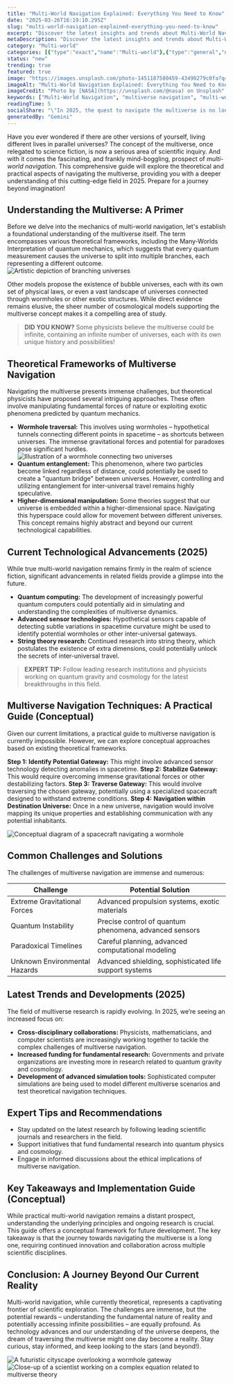 ```yaml
---
title: "Multi-World Navigation Explained: Everything You Need to Know"
date: "2025-03-26T16:19:10.295Z"
slug: "multi-world-navigation-explained-everything-you-need-to-know"
excerpt: "Discover the latest insights and trends about Multi-World Navigation. This comprehensive guide covers everything you need to know about Multi-World Navigation in 2025."
metaDescription: "Discover the latest insights and trends about Multi-World Navigation. This comprehensive guide covers everything you need to know about Multi-World Navigat..."
category: "Multi-world"
categories: [{"type":"exact","name":"Multi-world"},{"type":"general","name":"Computer Science"},{"type":"medium","name":"Artificial Intelligence"},{"type":"specific","name":"Pathfinding Algorithms"},{"type":"niche","name":"A* Search Optimization"}]
status: "new"
trending: true
featured: true
image: "https://images.unsplash.com/photo-1451187580459-43490279c0fa?q=85&w=1200&fit=max&fm=webp&auto=compress"
imageAlt: "Multi-World Navigation Explained: Everything You Need to Know"
imageCredit: "Photo by [NASA](https://unsplash.com/@nasa) on Unsplash"
keywords: ["Multi-World Navigation", "multiverse navigation", "multi-world travel", "parallel universe navigation", "navigating the multiverse", "multiverse exploration guide", "best multiverse navigation software", "how to navigate parallel universes", "multiverse navigation techniques", "buy multiverse navigation system"]
readingTime: 5
socialShare: "\"In 2025, the quest to navigate the multiverse is no longer pure science fiction;  it's a rapidly evolving field pushing the boundaries of what we thought possible.\""
generatedBy: "Gemini"
---
```




Have you ever wondered if there are other versions of yourself, living different lives in parallel universes?  The concept of the multiverse, once relegated to science fiction, is now a serious area of scientific inquiry.  And with it comes the fascinating, and frankly mind-boggling, prospect of *multi-world navigation*. This comprehensive guide will explore the theoretical and practical aspects of navigating the multiverse, providing you with a deeper understanding of this cutting-edge field in 2025.  Prepare for a journey beyond imagination!

## Understanding the Multiverse: A Primer

Before we delve into the mechanics of multi-world navigation, let's establish a foundational understanding of the multiverse itself.  The term encompasses various theoretical frameworks, including the Many-Worlds Interpretation of quantum mechanics, which suggests that every quantum measurement causes the universe to split into multiple branches, each representing a different outcome. ![Artistic depiction of branching universes](https://images.unsplash.com/photo-1476304884326-cd2c88572c5f?q=85&w=1200&fit=max&fm=webp&auto=compress)

Other models propose the existence of bubble universes, each with its own set of physical laws, or even a vast landscape of universes connected through wormholes or other exotic structures. While direct evidence remains elusive, the sheer number of cosmological models supporting the multiverse concept makes it a compelling area of study.

> **DID YOU KNOW?** Some physicists believe the multiverse could be infinite, containing an infinite number of universes, each with its own unique history and possibilities!

## Theoretical Frameworks of Multiverse Navigation

Navigating the multiverse presents immense challenges, but theoretical physicists have proposed several intriguing approaches.  These often involve manipulating fundamental forces of nature or exploiting exotic phenomena predicted by quantum mechanics.

* **Wormhole traversal:** This involves using wormholes – hypothetical tunnels connecting different points in spacetime – as shortcuts between universes.  The immense gravitational forces and potential for paradoxes pose significant hurdles. ![Illustration of a wormhole connecting two universes](https://images.unsplash.com/photo-1597945161640-9366e6d4253b?q=85&w=1200&fit=max&fm=webp&auto=compress)
* **Quantum entanglement:** This phenomenon, where two particles become linked regardless of distance, could potentially be used to create a "quantum bridge" between universes.  However, controlling and utilizing entanglement for inter-universal travel remains highly speculative.
* **Higher-dimensional manipulation:** Some theories suggest that our universe is embedded within a higher-dimensional space. Navigating this hyperspace could allow for movement between different universes.  This concept remains highly abstract and beyond our current technological capabilities.

## Current Technological Advancements (2025)

While true multi-world navigation remains firmly in the realm of science fiction, significant advancements in related fields provide a glimpse into the future.

* **Quantum computing:**  The development of increasingly powerful quantum computers could potentially aid in simulating and understanding the complexities of multiverse dynamics.
* **Advanced sensor technologies:**  Hypothetical sensors capable of detecting subtle variations in spacetime curvature might be used to identify potential wormholes or other inter-universal gateways.
* **String theory research:** Continued research into string theory, which postulates the existence of extra dimensions, could potentially unlock the secrets of inter-universal travel.

> **EXPERT TIP:**  Follow leading research institutions and physicists working on quantum gravity and cosmology for the latest breakthroughs in this field.

## Multiverse Navigation Techniques: A Practical Guide (Conceptual)

Given our current limitations, a practical guide to multiverse navigation is currently impossible. However, we can explore conceptual approaches based on existing theoretical frameworks.

**Step 1:** **Identify Potential Gateway:** This might involve advanced sensor technology detecting anomalies in spacetime.
**Step 2:** **Stabilize Gateway:**  This would require overcoming immense gravitational forces or other destabilizing factors.
**Step 3:** **Traverse Gateway:**  This would involve traversing the chosen gateway, potentially using a specialized spacecraft designed to withstand extreme conditions.
**Step 4:** **Navigation within Destination Universe:** Once in a new universe, navigation would involve mapping its unique properties and establishing communication with any potential inhabitants.

![Conceptual diagram of a spacecraft navigating a wormhole](https://images.unsplash.com/photo-1693729016213-99dc29e465de?q=85&w=1200&fit=max&fm=webp&auto=compress)

## Common Challenges and Solutions

The challenges of multiverse navigation are immense and numerous:

| Challenge                     | Potential Solution                                      |
|------------------------------|----------------------------------------------------------|
| Extreme Gravitational Forces | Advanced propulsion systems, exotic materials            |
| Quantum Instability          | Precise control of quantum phenomena, advanced sensors     |
| Paradoxical Timelines         | Careful planning, advanced computational modeling          |
| Unknown Environmental Hazards | Advanced shielding, sophisticated life support systems     |

## Latest Trends and Developments (2025)

The field of multiverse research is rapidly evolving.  In 2025, we’re seeing an increased focus on:

* **Cross-disciplinary collaborations:** Physicists, mathematicians, and computer scientists are increasingly working together to tackle the complex challenges of multiverse navigation.
* **Increased funding for fundamental research:**  Governments and private organizations are investing more in research related to quantum gravity and cosmology.
* **Development of advanced simulation tools:**  Sophisticated computer simulations are being used to model different multiverse scenarios and test theoretical navigation techniques.

## Expert Tips and Recommendations

* Stay updated on the latest research by following leading scientific journals and researchers in the field.
* Support initiatives that fund fundamental research into quantum physics and cosmology.
* Engage in informed discussions about the ethical implications of multiverse navigation.

## Key Takeaways and Implementation Guide (Conceptual)

While practical multi-world navigation remains a distant prospect, understanding the underlying principles and ongoing research is crucial.  This guide offers a conceptual framework for future development.  The key takeaway is that the journey towards navigating the multiverse is a long one, requiring continued innovation and collaboration across multiple scientific disciplines.

## Conclusion: A Journey Beyond Our Current Reality

Multi-world navigation, while currently theoretical, represents a captivating frontier of scientific exploration.  The challenges are immense, but the potential rewards – understanding the fundamental nature of reality and potentially accessing infinite possibilities – are equally profound.  As technology advances and our understanding of the universe deepens, the dream of traversing the multiverse might one day become a reality.  Stay curious, stay informed, and keep looking to the stars (and beyond!).

![A futuristic cityscape overlooking a wormhole gateway](https://images.unsplash.com/photo-1671951483649-d68187142e42?q=85&w=1200&fit=max&fm=webp&auto=compress)
![Close-up of a scientist working on a complex equation related to multiverse theory](https://images.unsplash.com/photo-1451187580459-43490279c0fa?q=85&w=1200&fit=max&fm=webp&auto=compress)

